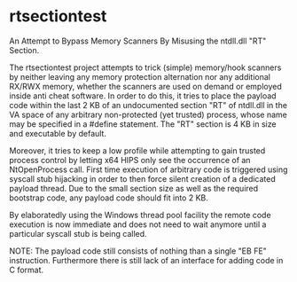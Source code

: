 # rtsectiontest
An Attempt to Bypass Memory Scanners By Misusing the ntdll.dll "RT" Section.

The rtsectiontest project attempts to trick (simple) memory/hook scanners by neither leaving any memory protection alternation nor any additional RX/RWX memory, whether the scanners are used on demand or employed inside anti cheat software.
In order to do this, it tries to place the payload code within the last 2 KB of an undocumented section "RT" of ntdll.dll in the VA space of any arbitrary non-protected (yet trusted) process, whose name may be specified in a #define statement.
The "RT" section is 4 KB in size and executable by default.

Moreover, it tries to keep a low profile while attempting to gain trusted process control by letting x64 HIPS only see the occurrence of an NtOpenProcess call. 
First time execution of arbitrary code is triggered using syscall stub hijacking in order to then force silent creation of a dedicated payload thread.
Due to the small section size as well as the required bootstrap code, any payload code should fit into 2 KB.

By elaboratedly using the Windows thread pool facility the remote code execution is now immediate and does not need
to wait anymore until a particular syscall stub is being called.

NOTE: The payload code still consists of nothing than a single "EB FE" instruction. Furthermore there is still lack of an interface for adding code in C format.
